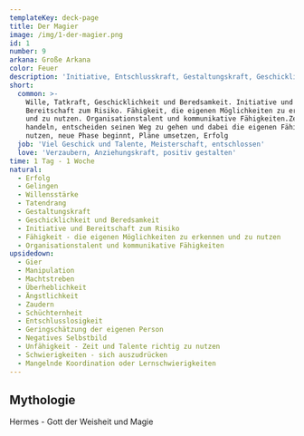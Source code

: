 ```yaml
---
templateKey: deck-page
title: Der Magier
image: /img/1-der-magier.png
id: 1
number: 9
arkana: Große Arkana
color: Feuer
description: 'Initiative, Entschlusskraft, Gestaltungskraft, Geschicklichkeit, Meisterschaft'
short:
  common: >-
    Wille, Tatkraft, Geschicklichkeit und Beredsamkeit. Initiative und
    Bereitschaft zum Risiko. Fähigkeit, die eigenen Möglichkeiten zu erkennen
    und zu nutzen. Organisationstalent und kommunikative Fähigkeiten.Zeit zu
    handeln, entscheiden seinen Weg zu gehen und dabei die eigenen Fähigkeiten
    nutzen, neue Phase beginnt, Pläne umsetzen, Erfolg
  job: 'Viel Geschick und Talente, Meisterschaft, entschlossen'
  love: 'Verzaubern, Anziehungskraft, positiv gestalten'
time: 1 Tag - 1 Woche
natural:
  - Erfolg
  - Gelingen
  - Willensstärke
  - Tatendrang
  - Gestaltungskraft
  - Geschicklichkeit und Beredsamkeit
  - Initiative und Bereitschaft zum Risiko
  - Fähigkeit - die eigenen Möglichkeiten zu erkennen und zu nutzen
  - Organisationstalent und kommunikative Fähigkeiten
upsidedown:
  - Gier
  - Manipulation
  - Machtstreben
  - Überheblichkeit
  - Ängstlichkeit
  - Zaudern
  - Schüchternheit
  - Entschlusslosigkeit
  - Geringschätzung der eigenen Person
  - Negatives Selbstbild
  - Unfähigkeit - Zeit und Talente richtig zu nutzen
  - Schwierigkeiten - sich auszudrücken
  - Mangelnde Koordination oder Lernschwierigkeiten
---
```

## Mythologie

Hermes - Gott der Weisheit und Magie
